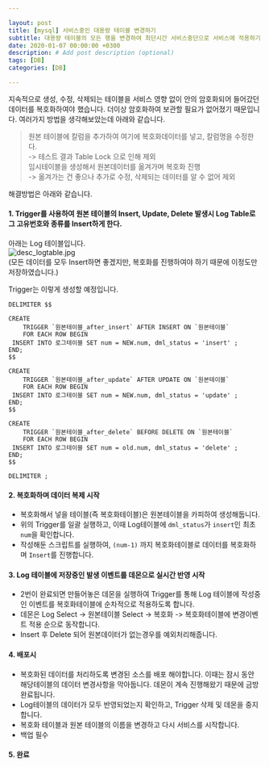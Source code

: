 ```yaml
---

layout: post
title: [mysql] 서비스중인 대용량 테이블 변경하기
subtitle: 대용량 테이블의 모든 행을 변경하여 최단시간 서비스중단으로 서비스에 적용하기
date: 2020-01-07 00:00:00 +0300
description: # Add post description (optional)
tags: [DB]
categories: [DB]

---
```


지속적으로 생성, 수정, 삭제되는 테이블을 서비스 영향 없이 안의 암호화되어 들어갔던 데이터를 복호화하여야 했습니다. 더이상 암호화하여 보관할 필요가 없어졌기 때문입니다. 여러가지 방법을 생각해보았는데 아래와 같습니다.
> 원본 테이블에 칼럼을 추가하여 여기에 복호화데이터를 넣고, 칼럼명을 수정한다.  
> -> 테스트 결과 Table Lock 으로 인해 제외  
> 임시테이블을 생성해서 원본데이터를 옮겨가며 복호화 진행  
> -> 옮겨가는 건 좋으나 추가로 수정, 삭제되는 데이터를 알 수 없어 제외

해결방법은 아래와 같습니다.

#### 1. Trigger를 사용하여 원본 테이블의 Insert, Update, Delete 발생시 Log Table로 그 고유번호와 종류를 Insert하게 한다.

아래는 Log 테이블입니다.  
![desc_logtable.jpg](https://papion93.github.io/img/desc_logtable.jpg)  
(모든 데이터를 모두 Insert하면 좋겠지만, 복호화를 진행하여야 하기 때문에 이정도만 저장하였습니다.)  

Trigger는 이렇게 생성할 예정입니다.  
```
DELIMITER $$

CREATE
    TRIGGER `원본테이블_after_insert` AFTER INSERT ON `원본테이블`
    FOR EACH ROW BEGIN
 INSERT INTO 로그테이블 SET num = NEW.num, dml_status = 'insert' ;
END;
$$

CREATE
    TRIGGER `원본테이블_after_update` AFTER UPDATE ON `원본테이블`
    FOR EACH ROW BEGIN
 INSERT INTO 로그테이블 SET num = NEW.num, dml_status = 'update' ;
END;
$$

CREATE
    TRIGGER `원본테이블_after_delete` BEFORE DELETE ON `원본테이블`
    FOR EACH ROW BEGIN
 INSERT INTO 로그테이블 SET num = old.num, dml_status = 'delete' ;
END;
$$

DELIMITER ;
```

#### 2. 복호화하며 데이터 복제 시작
- 복호화해서 넣을 테이블(즉 복호화테이블)은 원본테이블을 카피하여 생성해둡니다.  
- 위의 Trigger를 일괄 실행하고, 이때 Log테이블에 `dml_status`가 `insert`인 최초 `num`을 확인합니다.  
- 작성해둔 스크립트를 실행하여, `(num-1)` 까지 복호화테이블로 데이터를 복호화하며 `Insert`를 진행합니다.

#### 3. Log 테이블에 저장중인 발생 이벤트를 데몬으로 실시간 반영 시작
- 2번이 완료되면 만들어놓은 데몬을 실행하여 Trigger를 통해 Log 테이블에 작성중인 이벤트를 복호화테이블에 순차적으로 적용하도록 합니다.
- 데몬은 Log Select -> 원본테이블 Select -> 복호화 -> 복호화테이블에 변경이벤트 적용 순으로 동작합니다.
- Insert 후 Delete 되어 원본데이터가 없는경우를 예외처리해줍니다.

#### 4. 배포시
- 복호화된 데이터를 처리하도록 변경된 소스를 배포 해야합니다. 이때는 잠시 동안 해당테이블의 데이터 변경사항을 막아둡니다. 데몬이 계속 진행해왔기 때문에 금방 완료됩니다.
- Log테이블의 데이터가 모두 반영되었는지 확인하고, Trigger 삭제 및 데몬을 중지합니다.
- 복호화 테이블과 원본 테이블의 이름을 변경하고 다시 서비스를 시작합니다.
- 백업 필수

#### 5. 완료